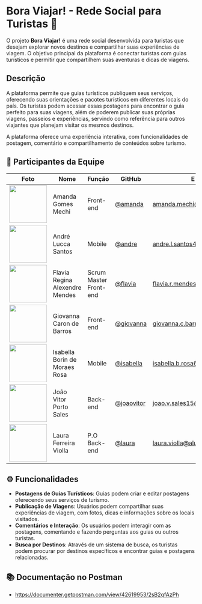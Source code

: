 # Bora Viajar! - Rede Social para Turistas 🛫

O projeto **Bora Viajar!** é uma rede social desenvolvida para turistas que desejam explorar novos destinos e compartilhar suas experiências de viagem. O objetivo principal da plataforma é conectar turistas com guias turísticos e permitir que compartilhem suas aventuras e dicas de viagens.

## Descrição 

A plataforma permite que guias turísticos publiquem seus serviços, oferecendo suas orientações e pacotes turísticos em diferentes locais do país. Os turistas podem acessar essas postagens para encontrar o guia perfeito para suas viagens, além de poderem publicar suas próprias viagens, passeios e experiências, servindo como referência para outros viajantes que planejam visitar os mesmos destinos.

A plataforma oferece uma experiência interativa, com funcionalidades de postagem, comentário e compartilhamento de conteúdos sobre turismo.

## 👥 Participantes da Equipe

| Foto | Nome | Função | GitHub | E-mail |
|------|------|--------|--------|--------|
| <img src="https://avatars.githubusercontent.com/u/158229094?v=4" width="100"/> | Amanda Gomes Mechi | Front-end | [@amanda](https://github.com/Amandamecchi) | amanda.mechi@aluno.senai.br |
| <img src="https://avatars.githubusercontent.com/u/210523238?v=4" width="100"/> | André Lucca Santos | Mobile | [@andre](https://github.com/lucca19nn) | andre.l.santos45@aluno.senai.br |
| <img src="https://avatars.githubusercontent.com/u/158210916?v=4" width="100"/> | Flavia Regina Alexendre Mendes | Scrum Master Front-end | [@flavia](https://github.com/flaviamendes17) | flavia.r.mendes@aluno.senai.br |
| <img src="https://avatars.githubusercontent.com/u/158209996?v=4" width="100"/> | Giovanna Caron de Barros  | Front-end | [@giovanna](https://github.com/gihcaron) | giovanna.c.barros@aluno.senai.br |
| <img src="https://avatars.githubusercontent.com/u/158210136?v=4" width="100"/> | Isabella Borin de Moraes Rosa | Mobile | [@isabella](https://github.com/isab5) | isabella.b.rosa6@aluno.senai.br |
| <img src="https://avatars.githubusercontent.com/u/158209646?v=4" width="100"/> | João Vitor Porto Sales | Back-end | [@joaovitor](https://github.com/joaoporto27) | joao.v.sales15@aluno.senai.br |
| <img src="https://github.com/account" width="100"/> | Laura Ferreira Violla | P.O Back-end | [@laura](https://github.com/imlaurinhaaa?tab=repositories) | laura.violla@aluno.senai.br |


## ⚙️ Funcionalidades

- **Postagens de Guias Turísticos**: Guias podem criar e editar postagens oferecendo seus serviços de turismo.
- **Publicação de Viagens**: Usuários podem compartilhar suas experiências de viagem, com fotos, dicas e informações sobre os locais visitados.
- **Comentários e Interação**: Os usuários podem interagir com as postagens, comentando e fazendo perguntas aos guias ou outros turistas.
- **Busca por Destinos**: Através de um sistema de busca, os turistas podem procurar por destinos específicos e encontrar guias e postagens relacionadas.

## 📚 Documentação no Postman
- https://documenter.getpostman.com/view/42619953/2sB2qfAzPh